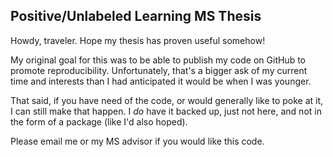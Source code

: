 Positive/Unlabeled Learning MS Thesis
-------------------------------------

Howdy, traveler. Hope my thesis has proven useful somehow!

My original goal for this was to be able to publish my code on GitHub to promote reproducibility. Unfortunately, that's a bigger ask of my current time and interests than I had anticipated it would be when I was younger.

That said, if you have need of the code, or would generally like to poke at it, I can still make that happen. I _do_ have it backed up, just not here, and not in the form of a package (like I'd also hoped).

Please email me or my MS advisor if you would like this code.
